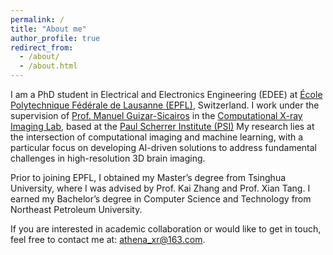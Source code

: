 ```yaml
---
permalink: /
title: "About me"
author_profile: true
redirect_from: 
  - /about/
  - /about.html
---
```


I am a PhD student in Electrical and Electronics Engineering (EDEE) at [École Polytechnique Fédérale de Lausanne (EPFL)](https://www.epfl.ch/en/), Switzerland. I work under the supervision of [Prof. Manuel Guizar-Sicairos](https://www.epfl.ch/labs/cxi/prof-manuel-guizar-sicairos/) in the [Computational X-ray Imaging Lab](https://www.epfl.ch/labs/cxi/), based at the [Paul Scherrer Institute (PSI)](https://www.psi.ch/en) 
My research lies at the intersection of computational imaging and machine learning, with a particular focus on developing AI-driven solutions to address fundamental challenges in high-resolution 3D brain imaging.

Prior to joining EPFL, I obtained my Master’s degree from Tsinghua University, where I was advised by Prof. Kai Zhang and Prof. Xian Tang. I earned my Bachelor’s degree in Computer Science and Technology from Northeast Petroleum University.

If you are interested in academic collaboration or would like to get in touch, feel free to contact me at: athena_xr@163.com.
